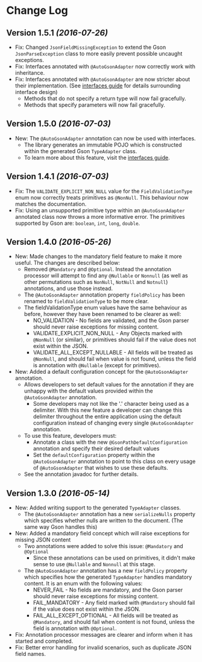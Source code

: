 Change Log
==========

Version 1.5.1 *(2016-07-26)*
----------------------------

* Fix: Changed `JsonFieldMissingException` to extend the Gson `JsonParseException` class to more easily prevent possible uncaught exceptions.
* Fix: Interfaces annotated with `@AutoGsonAdapter` now correctly work with inheritance.
* Fix: Interfaces annotated with `@AutoGsonAdapter` are now stricter about their implementation. (See [interfaces guide](guides/interfaces.md) for details surrounding interface design)
     * Methods that do not specify a return type will now fail gracefully.
     * Methods that specify parameters will now fail gracefully.

Version 1.5.0 *(2016-07-03)*
----------------------------

* New: The `@AutoGsonAdapter` annotation can now be used with interfaces.
     * The library generates an immutable POJO which is constructed within the generated Gson `TypeAdapter` class.
     * To learn more about this feature, visit the [interfaces guide](guides/interfaces.md).

Version 1.4.1 *(2016-07-03)*
----------------------------

* Fix: The `VALIDATE_EXPLICIT_NON_NULL` value for the `FieldValidationType` enum now correctly treats primitives as `@NonNull`. This behaviour now matches the documentation.
* Fix: Using an unsupported primitive type within an `@AutoGsonAdapter` annotated class now throws a more informative error. The primitives supported by Gson are: `boolean`, `int`, `long`, `double`.

Version 1.4.0 *(2016-05-26)*
----------------------------

 * New: Made changes to the mandatory field feature to make it more useful. The changes are described below:
     * Removed `@Mandatory` and `@Optional`. Instead the annotation processor will attempt to find any `@Nullable` or `Nonnull` (as well as other permutations such as `NonNull`, `NotNull` and `Notnull`) annotations, and use those instead.
     * The `@AutoGsonAdapter` annotation property `fieldPolicy` has been renamed to `fieldValidationType` to be more clear.
     * The fieldValidationType enum values have the same behaviour as before, however they have been renamed to be clearer as well:
        * NO_VALIDATION - No fields are validated, and the Gson parser should never raise exceptions for missing content.
        * VALIDATE_EXPLICIT_NON_NULL - Any Objects marked with `@NonNull` (or similar), or primitives should fail if the value does not exist within the JSON.
        * VALIDATE_ALL_EXCEPT_NULLABLE - All fields will be treated as `@NonNull`, and should fail when value is not found, unless the field is annotation with `@Nullable` (except for primitives).
 * New: Added a default configuration concept for the `@AutoGsonAdapter` annotation.
     * Allows developers to set default values for the annotation if they are unhappy with the default values provided within the `@AutoGsonAdapter` annotation.
        * Some developers may not like the '.' character being used as a delimiter. With this new feature a developer can change this delimiter throughout the entire application using the default configuration instead of changing every single `@AutoGsonAdapter` annotation.
     * To use this feature, developers must:
        * Annotate a class with the new `@GsonPathDefaultConfiguration` annotation and specify their desired default values
        * Set the `defaultConfiguration` property within the `@AutoGsonAdapter` annotation to point to this class on every usage of `@AutoGsonAdapter` that wishes to use these defaults.
     * See the annotation javadoc for further details.

Version 1.3.0 *(2016-05-14)*
----------------------------

 * New: Added writing support to the generated `TypeAdapter` classes.
    * The `@AutoGsonAdapter` annotation has a new `serializeNulls` property which specifies whether nulls are written to the document. (The same way Gson handles this)
 * New: Added a mandatory field concept which will raise exceptions for missing JSON content
    * Two annotations were added to solve this issue: `@Mandatory` and `@Optional`
        * Since these annotations can be used on primitives, it didn't make sense to use `@Nullable` and `Nonnull` at this stage.
    * The `@AutoGsonAdapter` annotation has a new `fieldPolicy` property which specifies how the generated `TypeAdapter` handles mandatory content. It is an enum with the following values:
        * NEVER_FAIL - No fields are mandatory, and the Gson parser should never raise exceptions for missing content.
        * FAIL_MANDATORY - Any field marked with `@Mandatory` should fail if the value does not exist within the JSON.
        * FAIL_ALL_EXCEPT_OPTIONAL - All fields will be treated as `@Mandatory`, and should fail when content is not found, unless the field is annotation with `@Optional`.
 * Fix: Annotation processor messages are clearer and inform when it has started and completed.
 * Fix: Better error handling for invalid scenarios, such as duplicate JSON field names.
 
